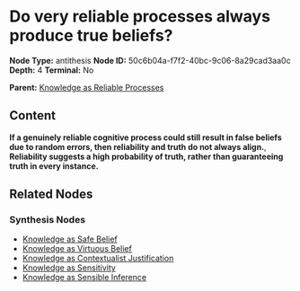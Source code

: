 # Do very reliable processes always produce true beliefs?

**Node Type:** antithesis
**Node ID:** 50c6b04a-f7f2-40bc-9c06-8a29cad3aa0c
**Depth:** 4
**Terminal:** No

**Parent:** [Knowledge as Reliable Processes](knowledge-as-reliable-processes-synthesis-62cb261b-3b77-4cfa-bf85-4537b7116055.md)

## Content

**If a genuinely reliable cognitive process could still result in false beliefs due to random errors, then reliability and truth do not always align.**, **Reliability suggests a high probability of truth, rather than guaranteeing truth in every instance.**

## Related Nodes

### Synthesis Nodes

- [Knowledge as Safe Belief](knowledge-as-safe-belief-synthesis-828bd4bc-ee4b-40d9-9d18-3e1a32699950.md)
- [Knowledge as Virtuous Belief](knowledge-as-virtuous-belief-synthesis-9f1f729c-eee3-4b25-a7ad-63e84b1ce147.md)
- [Knowledge as Contextualist Justification](knowledge-as-contextualist-justification-synthesis-f51a6eb6-42eb-4f9f-b2c4-2a5f86c44501.md)
- [Knowledge as Sensitivity](knowledge-as-sensitivity-synthesis-423404fd-499d-4feb-8c73-8c0a4d0d89d6.md)
- [Knowledge as Sensible Inference](knowledge-as-sensible-inference-synthesis-c88fab3b-d314-4b51-890b-78bb58c4ae94.md)

